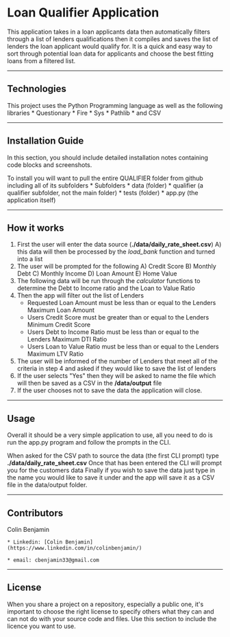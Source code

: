 # Loan Qualifier Application

This application takes in a loan applicants data then automatically filters through a list of lenders qualifications then it compiles and saves the list of lenders the loan applicant would qualify for. It is a quick and easy way to sort through potential loan data for applicants and choose the best fitting loans from a filtered list.

---

## Technologies

This project uses the Python Programming language as well as the following libraries
    * Questionary
    * Fire
    * Sys
    * Pathlib
    * and CSV


---

## Installation Guide

In this section, you should include detailed installation notes containing code blocks and screenshots.

To install you will want to pull the entire QUALIFIER folder from github including all of its subfolders
    * Subfolders
        * data (folder)
        * qualifier (a qualifier subfolder, not the main folder)
        * tests (folder)
        * app.py (the application itself)

---

## How it works

1) First the user will enter the data source (**./data/daily_rate_sheet.csv**)
    A) this data will then be processed by the *load_bank* function and turned into a list
2) The user will be prompted for the following
    A) Credit Score
    B) Monthly Debt
    C) Monthly Income
    D) Loan Amount
    E) Home Value
3) The following data will be run through the *calculator* functions to determine the Debt to Income ratio and the Loan to Value Ratio
4) Then the app will filter out the list of Lenders 
    * Requested Loan Amount must be less than or equal to the Lenders Maximum Loan Amount
    * Users Credit Score must be greater than or equal to the Lenders Minimum Credit Score
    * Users Debt to Income Ratio must be less than or equal to the Lenders Maximum DTI Ratio
    * Users Loan to Value Ratio must be less than or equal to the Lenders Maximum LTV Ratio
5) The user will be informed of the number of Lenders that meet all of the criteria in step 4 and asked if they would like to save the list of lenders
6) If the user selects "Yes" then they will be asked to name the file which will then be saved as a CSV in the **/data/output** file
7) If the user chooses not to save the data the application will close.
---

## Usage

Overall it should be a very simple application to use, all you need to do is run the app.py program and follow the prompts in the CLI. 

When asked for the CSV path to source the data (the first CLI prompt) type **./data/daily_rate_sheet.csv** 
Once that has been entered the CLI will prompt you for the customers data 
Finally if you wish to save the data just type in the name you would like to save it under and the app will save it as a CSV file in the data/output folder.

---

## Contributors

Colin Benjamin

    * Linkedin: [Colin Benjamin](https://www.linkedin.com/in/colinbenjamin/)
    
    * email: cbenjamin33@gmail.com

---

## License

When you share a project on a repository, especially a public one, it's important to choose the right license to specify others what they can and can not do with your source code and files. Use this section to include the licence you want to use.
